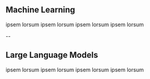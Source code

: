 
## Machine Learning

ipsem lorsum
ipsem lorsum
ipsem lorsum
ipsem lorsum


--

## Large Language Models

ipsem lorsum
ipsem lorsum
ipsem lorsum
ipsem lorsum